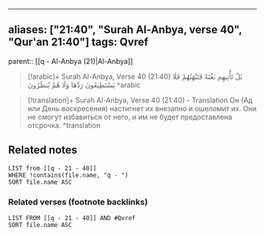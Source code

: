 
---
aliases: ["21:40", "Surah Al-Anbya, verse 40", "Qur'an 21:40"]
tags: Qvref
---

parent:: [[q - Al-Anbya (21)|Al-Anbya]]

> [!arabic]+ Surah Al-Anbya, Verse 40 (21:40)
> <span class="quran-arabic">بَلْ تَأْتِيهِم بَغْتَةً فَتَبْهَتُهُمْ فَلَا يَسْتَطِيعُونَ رَدَّهَا وَلَا هُمْ يُنظَرُونَ</span>
^arabic

> [!translation]+ Surah Al-Anbya, Verse 40 (21:40) - Translation
> Он (Ад или День воскресения) настигнет их внезапно и ошеломит их. Они не смогут избавиться от него, и им не будет предоставлена отсрочка.
^translation



## Related notes
```dataview
LIST from [[q - 21 - 40]]
WHERE !contains(file.name, "q - ")
SORT file.name ASC
```

### Related verses (footnote backlinks)
```dataview
LIST FROM [[q - 21 - 40]] AND #Qvref
SORT file.name ASC
```

